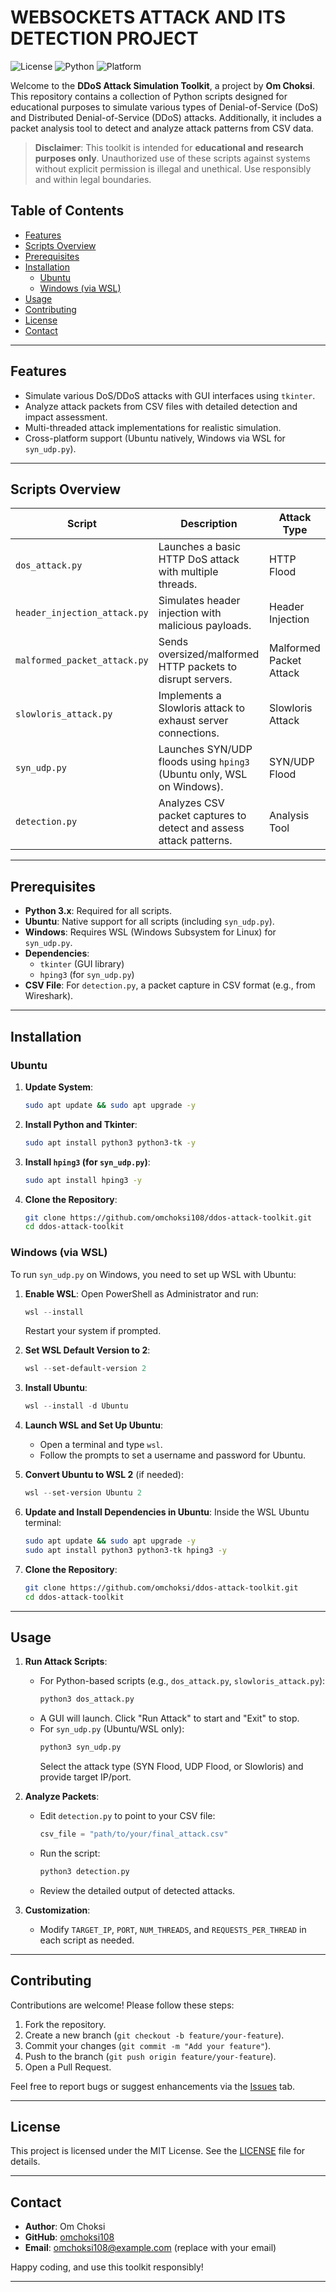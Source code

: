  

# WEBSOCKETS ATTACK AND ITS DETECTION PROJECT 
![License](https://img.shields.io/badge/license-MIT-blue.svg)
![Python](https://img.shields.io/badge/python-3.x-green.svg)
![Platform](https://img.shields.io/badge/platform-Ubuntu%20|%20Windows%20(WSL)-lightgrey.svg)

Welcome to the **DDoS Attack Simulation Toolkit**, a project by **Om Choksi**. This repository contains a collection of Python scripts designed for educational purposes to simulate various types of Denial-of-Service (DoS) and Distributed Denial-of-Service (DDoS) attacks. Additionally, it includes a packet analysis tool to detect and analyze attack patterns from CSV data.

> **Disclaimer**: This toolkit is intended for **educational and research purposes only**. Unauthorized use of these scripts against systems without explicit permission is illegal and unethical. Use responsibly and within legal boundaries.

## Table of Contents
- [Features](#features)
- [Scripts Overview](#scripts-overview)
- [Prerequisites](#prerequisites)
- [Installation](#installation)
  - [Ubuntu](#ubuntu)
  - [Windows (via WSL)](#windows-via-wsl)
- [Usage](#usage)
- [Contributing](#contributing)
- [License](#license)
- [Contact](#contact)

---

## Features
- Simulate various DoS/DDoS attacks with GUI interfaces using `tkinter`.
- Analyze attack packets from CSV files with detailed detection and impact assessment.
- Multi-threaded attack implementations for realistic simulation.
- Cross-platform support (Ubuntu natively, Windows via WSL for `syn_udp.py`).

---

## Scripts Overview
| Script                  | Description                                                                 | Attack Type              |
|-------------------------|-----------------------------------------------------------------------------|--------------------------|
| `dos_attack.py`         | Launches a basic HTTP DoS attack with multiple threads.                    | HTTP Flood              |
| `header_injection_attack.py` | Simulates header injection with malicious payloads.                  | Header Injection        |
| `malformed_packet_attack.py` | Sends oversized/malformed HTTP packets to disrupt servers.           | Malformed Packet Attack |
| `slowloris_attack.py`   | Implements a Slowloris attack to exhaust server connections.              | Slowloris Attack        |
| `syn_udp.py`            | Launches SYN/UDP floods using `hping3` (Ubuntu only, WSL on Windows).     | SYN/UDP Flood           |
| `detection.py`          | Analyzes CSV packet captures to detect and assess attack patterns.        | Analysis Tool           |

---

## Prerequisites
- **Python 3.x**: Required for all scripts.
- **Ubuntu**: Native support for all scripts (including `syn_udp.py`).
- **Windows**: Requires WSL (Windows Subsystem for Linux) for `syn_udp.py`.
- **Dependencies**: 
  - `tkinter` (GUI library)
  - `hping3` (for `syn_udp.py`)
- **CSV File**: For `detection.py`, a packet capture in CSV format (e.g., from Wireshark).

---

## Installation

### Ubuntu
1. **Update System**:
   ```bash
   sudo apt update && sudo apt upgrade -y
   ```
2. **Install Python and Tkinter**:
   ```bash
   sudo apt install python3 python3-tk -y
   ```
3. **Install `hping3` (for `syn_udp.py`)**:
   ```bash
   sudo apt install hping3 -y
   ```
4. **Clone the Repository**:
   ```bash
   git clone https://github.com/omchoksi108/ddos-attack-toolkit.git
   cd ddos-attack-toolkit
   ```

### Windows (via WSL)
To run `syn_udp.py` on Windows, you need to set up WSL with Ubuntu:

1. **Enable WSL**:
   Open PowerShell as Administrator and run:
   ```powershell
   wsl --install
   ```
   Restart your system if prompted.

2. **Set WSL Default Version to 2**:
   ```powershell
   wsl --set-default-version 2
   ```

3. **Install Ubuntu**:
   ```powershell
   wsl --install -d Ubuntu
   ```

4. **Launch WSL and Set Up Ubuntu**:
   - Open a terminal and type `wsl`.
   - Follow the prompts to set a username and password for Ubuntu.

5. **Convert Ubuntu to WSL 2** (if needed):
   ```powershell
   wsl --set-version Ubuntu 2
   ```

6. **Update and Install Dependencies in Ubuntu**:
   Inside the WSL Ubuntu terminal:
   ```bash
   sudo apt update && sudo apt upgrade -y
   sudo apt install python3 python3-tk hping3 -y
   ```

7. **Clone the Repository**:
   ```bash
   git clone https://github.com/omchoksi/ddos-attack-toolkit.git
   cd ddos-attack-toolkit
   ```

---

## Usage
1. **Run Attack Scripts**:
   - For Python-based scripts (e.g., `dos_attack.py`, `slowloris_attack.py`):
     ```bash
     python3 dos_attack.py
     ```
   - A GUI will launch. Click "Run Attack" to start and "Exit" to stop.
   - For `syn_udp.py` (Ubuntu/WSL only):
     ```bash
     python3 syn_udp.py
     ```
     Select the attack type (SYN Flood, UDP Flood, or Slowloris) and provide target IP/port.

2. **Analyze Packets**:
   - Edit `detection.py` to point to your CSV file:
     ```python
     csv_file = "path/to/your/final_attack.csv"
     ```
   - Run the script:
     ```bash
     python3 detection.py
     ```
   - Review the detailed output of detected attacks.

3. **Customization**:
   - Modify `TARGET_IP`, `PORT`, `NUM_THREADS`, and `REQUESTS_PER_THREAD` in each script as needed.

---

## Contributing
Contributions are welcome! Please follow these steps:
1. Fork the repository.
2. Create a new branch (`git checkout -b feature/your-feature`).
3. Commit your changes (`git commit -m "Add your feature"`).
4. Push to the branch (`git push origin feature/your-feature`).
5. Open a Pull Request.

Feel free to report bugs or suggest enhancements via the [Issues](https://github.com/omchoksi/ddos-attack-toolkit/issues) tab.

---

## License
This project is licensed under the MIT License. See the [LICENSE](LICENSE) file for details.

---

## Contact
- **Author**: Om Choksi
- **GitHub**: [omchoksi108](https://github.com/omchoksi108)
- **Email**: omchoksi108@example.com (replace with your email)

Happy coding, and use this toolkit responsibly!

---

 
